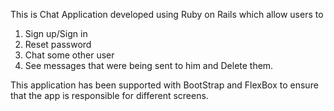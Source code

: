 This is Chat Application developed using Ruby on Rails which allow users to 
1. Sign up/Sign in 
2. Reset password 
3. Chat some other user 
4. See messages that were being sent to him and Delete them. 

This application has been supported with BootStrap and FlexBox to ensure that the app is responsible for different screens.
